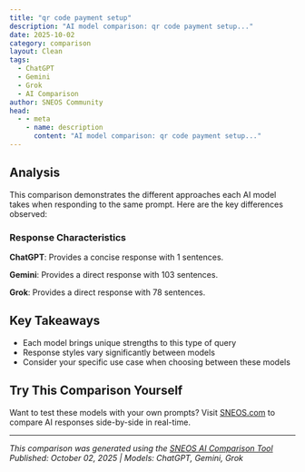 ```yaml
---
title: "qr code payment setup"
description: "AI model comparison: qr code payment setup..."
date: 2025-10-02
category: comparison
layout: Clean
tags:
  - ChatGPT
  - Gemini
  - Grok
  - AI Comparison
author: SNEOS Community
head:
  - - meta
    - name: description
      content: "AI model comparison: qr code payment setup..."
---
```


<ChatComparison
  title="qr code payment setup"
  prompt="qr code payment setup"
  :responses='{
    "ChatGPT": "Error calling OpenAI API.",
    "Gemini": "Okay, let\u0027s break down how to set up QR code payments for your business or personal use.  I\u0027ll cover the basics, popular options, and things to consider.  To give you the most relevant advice, tell me:\n\n*   **Are you a business or an individual?** (This affects the types of accounts and services you can use.)\n*   **What kind of business do you have?** (Retail, restaurant, online, service-based, etc.)\n*   **Do you have a website or physical store?**\n*   **What country are you in?** (Payment systems vary by country.)\n*   **What is your current payment setup?** (Do you already accept credit cards, cash, etc.?)\n\nIn the meantime, here\u0027s a general overview of QR code payment setup:\n\n**I. Understanding QR Code Payments**\n\n*   **How they work:** A QR code contains information (typically a URL or payment details).  Customers scan the code with their smartphone\u0027s camera or a dedicated QR code reader app.  This directs them to a payment page or initiates a payment process within a payment app.\n*   **Types of QR Codes for Payments:**\n    *   **Static QR Codes:**  Contain fixed payment information (e.g., your account number).  Customers enter the payment amount manually.  Suitable for infrequent use or when the amount is variable.\n    *   **Dynamic QR Codes:**  Generated for each transaction and include the specific payment amount.  More secure and efficient, as the customer only needs to scan and confirm.\n\n**II. Choosing a QR Code Payment Solution**\n\nSeveral options are available, each with its own features, fees, and requirements. Here are some of the most popular:\n\n*   **Payment Processors (e.g., PayPal, Square, Stripe):**\n    *   **Pros:** Well-established, secure, offer a range of payment options (credit cards, digital wallets, etc.), often integrate with other business tools.\n    *   **Cons:** Transaction fees, may require a business account.\n    *   **How to set up:**\n        1.  **Create a business account:**  Sign up for a business account with your chosen payment processor.\n        2.  **Generate QR codes:**  Most processors offer a way to generate QR codes through their dashboard or API.  You can usually choose between static and dynamic QR codes.\n        3.  **Integrate (if applicable):** If you have a website or app, you\u0027ll need to integrate the payment processor\u0027s API to automatically generate dynamic QR codes for each transaction.\n*   **Mobile Payment Apps (e.g., Apple Pay, Google Pay, Alipay, WeChat Pay):**\n    *   **Pros:** Convenient for customers who already use these apps, often lower fees than traditional payment processors in some regions.\n    *   **Cons:** Requires customers to have the specific app installed, may have limited geographic availability.\n    *   **How to set up:**\n        1.  **Enable acceptance:**  Check if your payment processor or point-of-sale (POS) system supports accepting payments through these mobile wallets.\n        2.  **Generate QR codes (if needed):** Some systems will automatically generate QR codes for these wallets; others may require you to create them manually.\n*   **Bank Transfer QR Codes:**\n    *   **Pros:** Direct transfer of funds, potentially lower fees.\n    *   **Cons:** Requires customers to have online banking access, may not be as user-friendly as other options.\n    *   **How to set up:**\n        1.  **Generate a QR code:** Some banks provide tools to generate QR codes that include your account details.\n        2.  **Display the QR code:** Provide this code to your customers so they can scan it and initiate the transfer from their banking app.\n*   **Dedicated QR Code Payment Platforms (e.g., some local or regional solutions):**\n    *   **Pros:** Tailored to specific markets, may offer unique features.\n    *   **Cons:** May have limited support or integration options.\n    *   **How to set up:** Follow the platform\u0027s specific instructions for account creation and QR code generation.\n\n**III. Step-by-Step Setup (General Example Using a Payment Processor Like PayPal)**\n\nThis is a simplified example; the exact steps will vary depending on the specific payment processor.\n\n1.  **Create a PayPal Business Account:**\n    *   Go to the PayPal website and sign up for a business account.\n    *   Provide your business information, including legal name, address, and tax ID (if applicable).\n    *   Verify your email address and link your bank account.\n\n2.  **Generate a QR Code:**\n    *   Log in to your PayPal Business account.\n    *   Navigate to the \u0022Tools\u0022 or \u0022Payment Buttons\u0022 section (or search for \u0022QR Code\u0022).\n    *   Choose between a static QR code (for a general payment link) or dynamic QR codes (for specific amounts).\n    *   If creating a static QR code, you\u0027ll typically get a link to your PayPal.me page.  Customers will enter the amount they want to pay.\n    *   If using dynamic QR codes (often through an integration), you\u0027ll need to integrate with their API.\n\n3.  **Display the QR Code:**\n    *   Download the generated QR code image.\n    *   Print the QR code and display it at your point of sale (counter, table, etc.).\n    *   If you have a website or app, embed the QR code image or use the payment processor\u0027s API to display dynamic QR codes.\n\n4.  **Test the QR Code:**\n    *   Scan the QR code with your smartphone.\n    *   Verify that it takes you to the correct payment page.\n    *   Make a small test payment to ensure everything is working correctly.\n\n**IV. Important Considerations**\n\n*   **Fees:** Understand the transaction fees associated with each payment solution.  Compare fees from different providers to find the best option for your business.\n*   **Security:** Choose a reputable payment processor with robust security measures to protect your customers\u0027 data.  Ensure that QR codes are generated securely and not easily tampered with.\n*   **User Experience:** Make the payment process as smooth and easy as possible for your customers.  Provide clear instructions and ensure that the QR code is easily scannable.\n*   **Integration:** Consider how the QR code payment solution integrates with your existing POS system, accounting software, and other business tools.\n*   **Reporting:**  Choose a solution that provides detailed reporting on your QR code payments.\n*   **Refunds/Chargebacks:** Understand the policies for refunds and chargebacks when using QR code payments.\n*   **Local Regulations:** Be aware of any local regulations or requirements related to digital payments in your area.\n*   **Customer Support:** Ensure that the payment processor or platform offers good customer support in case you have any issues.\n*   **Hygiene:** Keep printed QR codes clean and easily accessible.\n\n**V.  Example Scenarios and Solutions**\n\n*   **Small Retail Business (Physical Store):**  A payment processor like Square or PayPal is a good option. They offer easy-to-use QR code generation and integration with their POS systems.\n*   **Online Store:** Stripe is a popular choice for integrating QR code payments into websites and apps. They provide a robust API for generating dynamic QR codes.\n*   **Restaurant:**  Many POS systems offer QR code ordering and payment options. These systems often generate a QR code at the table that customers can scan to view the menu, place their order, and pay.\n*   **Individual (Selling Items Online):** PayPal.me is a simple way to accept payments using a static QR code.\n\n**To give you the best recommendation, please provide more information about your specific needs!**  Once I know more about your situation, I can give you a more tailored plan.\n",
    "Grok": "Setting up QR code payment involves creating or integrating a system that allows customers to pay by scanning a QR code with their mobile devices. This is commonly used for business transactions, online payments, or peer-to-peer transfers. Here\u2019s a step-by-step guide to setting up QR code payments, depending on whether you\u0027re a business or an individual:\n\n---\n\n### **1. Determine Your Purpose**\n- **For Individuals**: If you\u0027re setting up QR code payments for personal use (e.g., receiving money from friends), check if your bank or payment app supports QR code payments (like PayPal, Venmo, or local payment apps).\n- **For Businesses**: If you\u0027re a merchant, you\u0027ll need to integrate QR code payments for your customers through a payment provider or POS (Point of Sale) system.\n\n---\n\n### **2. Choose a Payment Provider**\nPick a payment service or platform that supports QR code payments. Popular options include:\n- **Global Options**:\n  - PayPal\n  - Stripe (via third-party integrations)\n  - Square\n- **Regional Options**:\n  - India: UPI (Unified Payments Interface) via apps like Google Pay, PhonePe, or Paytm\n  - China: WeChat Pay, Alipay\n  - Southeast Asia: GrabPay, GoPay\n- **Banks**: Many banks offer QR code payment options through their mobile apps.\n\nFor businesses, check if your POS system integrates with QR code payment providers.\n\n---\n\n### **3. Sign Up or Integrate with the Payment Provider**\n- **For Individuals**:\n  1. Download the payment app (e.g., Paytm, Google Pay, or PayPal).\n  2. Sign up or log in with your account details.\n  3. Link your bank account or card to the app.\n  4. Look for the option to generate a personal QR code for receiving payments (often under \u0022Profile\u0022 or \u0022Payments\u0022).\n- **For Businesses**:\n  1. Register with a payment provider or merchant service.\n  2. Set up a business account and provide necessary details (e.g., business name, tax ID, bank account).\n  3. Request or generate a merchant QR code for receiving payments. Some providers offer static QR codes (same for all transactions) or dynamic QR codes (unique for each transaction).\n  4. Integrate the QR code payment system into your website, app, or POS system if needed.\n\n---\n\n### **4. Generate or Display the QR Code**\n- **Static QR Code**: A fixed code linked to your account for receiving payments. Customers scan it to pay a specific amount (they manually enter the amount).\n  - Example: A small shop displaying a printed QR code at the counter.\n- **Dynamic QR Code**: Generated for each transaction with a specific amount and details. Often used in e-commerce or POS systems.\n  - Example: A QR code generated at checkout for a specific bill.\n\nTo display:\n- Print the QR code and place it at your store or counter.\n- Display it on a digital screen or receipt.\n- Embed it on your website or app for online payments.\n\n---\n\n### **5. Educate Customers**\n- Inform customers they can pay by scanning the QR code using their preferred payment app.\n- Provide instructions if needed (e.g., \u201CScan with Google Pay or Paytm to pay\u201D).\n- For businesses, ensure staff are trained to assist customers with QR code payments.\n\n---\n\n### **6. Test the Setup**\n- Conduct a test transaction to ensure the QR code works.\n- Verify that the payment is credited to your account without delays.\n- Check for any transaction fees charged by the payment provider.\n\n---\n\n### **7. Monitor Transactions**\n- Use the payment provider\u2019s dashboard or app to track incoming payments.\n- Ensure proper accounting and reconciliation for business transactions.\n- Address any payment issues or discrepancies with the provider\u2019s support team.\n\n---\n\n### **Additional Tips for Businesses**\n- **Security**: Use trusted payment providers to avoid fraud. Avoid sharing sensitive account details.\n- **Customization**: Some providers allow you to customize QR codes with your logo or branding.\n- **Compliance**: Ensure compliance with local regulations for digital payments (e.g., KYC requirements or tax reporting).\n- **Fallback Options**: Provide alternative payment methods (cash, cards) in case customers can\u2019t use QR codes.\n- **Transaction Limits**: Be aware of any daily or per-transaction limits imposed by the payment provider.\n\n---\n\n### **Example Scenarios**\n1. **Individual Setup (Using Google Pay in India)**:\n   - Download Google Pay.\n   - Link your bank account via UPI.\n   - Go to \u201CProfile\u201D and display your QR code for friends to scan and pay.\n2. **Small Business Setup (Using Square in the USA)**:\n   - Sign up for a Square account.\n   - Use the Square POS app to generate a QR code for in-person payments.\n   - Display the QR code at checkout for customers to scan.\n3. **E-commerce Setup**:\n   - Integrate a payment gateway like Stripe or PayPal on your website.\n   - Generate dynamic QR codes for each purchase during checkout.\n\nIf you share more details about your location, purpose (personal/business), or preferred payment app, I can provide a more tailored guide. Let me know!"
  }'
  published-date="08:30"
/>

## Analysis

This comparison demonstrates the different approaches each AI model takes when responding to the same prompt. Here are the key differences observed:

### Response Characteristics

**ChatGPT**: Provides a concise response with 1 sentences. 

**Gemini**: Provides a direct response with 103 sentences. 

**Grok**: Provides a direct response with 78 sentences. 

## Key Takeaways

- Each model brings unique strengths to this type of query
- Response styles vary significantly between models
- Consider your specific use case when choosing between these models

## Try This Comparison Yourself

Want to test these models with your own prompts? Visit [SNEOS.com](https://sneos.com) to compare AI responses side-by-side in real-time.

---

*This comparison was generated using the [SNEOS AI Comparison Tool](https://sneos.com)*
*Published: October 02, 2025 | Models: ChatGPT, Gemini, Grok*

